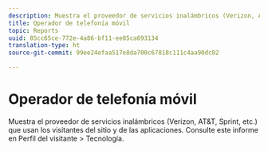 ```yaml
---
description: Muestra el proveedor de servicios inalámbricos (Verizon, AT&T, Sprint, etc.) que usan los visitantes del sitio y de las aplicaciones. Consulte este informe en Perfil del visitante > Tecnología.
title: Operador de telefonía móvil
topic: Reports
uuid: 85cc65ce-772e-4a86-bf11-ee85ca693134
translation-type: ht
source-git-commit: 99ee24efaa517e8da700c67818c111c4aa90dc02

---
```



# Operador de telefonía móvil

Muestra el proveedor de servicios inalámbricos (Verizon, AT&amp;T, Sprint, etc.) que usan los visitantes del sitio y de las aplicaciones. Consulte este informe en Perfil del visitante > Tecnología.


